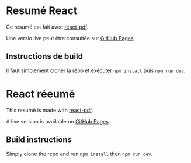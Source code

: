 # Resumé React 
Ce resumé est fait avec [react-pdf](https://react-pdf.org/).

Une versio live peut être consultée sur [GitHub Pages](https://flmontpetit.github.io/resume/)

## Instructions de build
Il faut simplement cloner la répo et exécuter `npm install` puis `npm run dev`.

# React réeumé
This resumé is made with [react-pdf](https://react-pdf.org/).

A live version is available on [GitHub Pages](https://flmontpetit.github.io/resume/)

## Build instructions
Simply clone the repo and run `npm install` then `npm run dev`.
